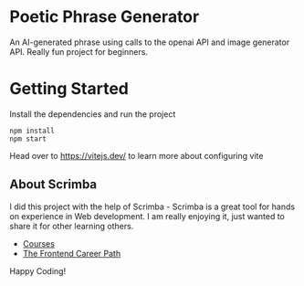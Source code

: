 # Poetic Phrase Generator
An AI-generated phrase using calls to the openai API and image generator API. Really fun project for beginners. 

# Getting Started
Install the dependencies and run the project
```
npm install
npm start
```

Head over to https://vitejs.dev/ to learn more about configuring vite
## About Scrimba

I did this project with the help of Scrimba - Scrimba is a great tool for hands on experience in Web development. I am really enjoying it, just wanted to share it for other learning others.

- [Courses](https://scrimba.com/allcourses)
- [The Frontend Career Path](https://scrimba.com/learn/frontend)

Happy Coding!